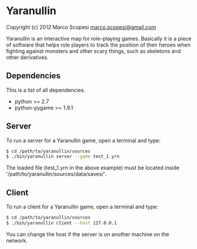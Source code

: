 # Yaranullin

Copyright (c) 2012 Marco Scopesi <marco.scopesi@gmail.com>

Yaranullin is an interactive map for role-playing games. Basically it is
a piece of software that helps role players to track the position of their
heroes when fighting against monsters and other scary things, such as
skeletons and other derivatives.

## Dependencies

This is a list of all dependencies.

* python >= 2.7
* python-pygame >= 1.9.1

## Server

To run a server for a Yaranullin game, open a terminal and type:

```bash
$ cd /path/to/yaranullin/sources
$ ./bin/yaranullin server --game test_1.yrn
```

The loaded file (test_1.yrn in the above example) must be located inside '/path/to/yaranullin/sources/data/saves/'.

## Client

To run a client for a Yaranullin game, open a terminal and type:

```bash
$ cd /path/to/yaranullin/sources
$ ./bin/yaranullin client --host 127.0.0.1
```

You can change the host if the server is on another machine on the network.

